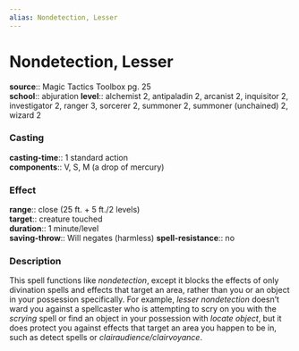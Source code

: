 ```yaml
---
alias: Nondetection, Lesser
---
```


# Nondetection, Lesser 

**source**:: Magic Tactics Toolbox pg. 25  
**school**:: abjuration
**level**:: alchemist 2, antipaladin 2, arcanist 2, inquisitor 2, investigator 2, ranger 3, sorcerer 2, summoner 2, summoner (unchained) 2, wizard 2

### Casting 

**casting-time**:: 1 standard action  
**components**:: V, S, M (a drop of mercury)

### Effect 

**range**:: close (25 ft. + 5 ft./2 levels)  
**target**:: creature touched  
**duration**:: 1 minute/level  
**saving-throw**:: Will negates (harmless)
**spell-resistance**:: no

### Description 

This spell functions like *nondetection*, except it blocks the effects of only divination spells and effects that target an area, rather than you or an object in your possession specifically. For example, *lesser nondetection* doesn’t ward you against a spellcaster who is attempting to scry on you with the *scrying* spell or find an object in your possession with *locate object*, but it does protect you against effects that target an area you happen to be in, such as detect spells or *clairaudience/clairvoyance*.
